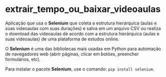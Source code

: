# extrair_tempo_ou_baixar_videoaulas
Aplicação que usa o **Selenium** que coleta a estrutura hierárquica (aulas e suas videoaulas com suas durações) e salva em um arquivo CSV ou realiza o download das videoaulas de acordo com a estrutura hierárquica (aulas e suas videoaulas) de uma plataforma de estudos online.

O **Selenium** é uma das bibliotecas mais usadas em Python para automação de navegadores web (abrir páginas, clicar em botões, preencher formulários, etc).

Para instalar o pacote **Selenium**, use o comando: `pip install selenium`.

